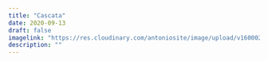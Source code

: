 ```yaml
---
title: "Cascata"
date: 2020-09-13
draft: false
imagelink: "https://res.cloudinary.com/antoniosite/image/upload/v1600028304/Foto/21373641_165539993997166_3206946269108895744_n.jpg_htwswa.jpg"
description: ""
---
```

